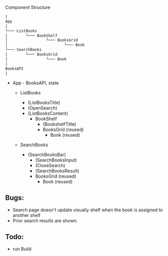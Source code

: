 
Component Structure
```bash
|
App  
│
└─── ListBooks
│        └─── BookShelf
│                 └─── BooksGrid
│                         └─── Book
└─── SearchBooks
│        └─── BooksGrid
|                 └─── Book
|
BooksAPI
|
```

* App - BooksAPI, state
  * ListBooks
    * (ListBooksTitle)
    * (OpenSearch)
    * (ListBooksContent)
      * BookShelf
        * (BookshelfTitle)
        * BooksGrid (reused)
          * Book (reused)

  * SearchBooks
    * (SearchBooksBar)
      * (SearchBooksInput)
      * (CloseSearch)
      * (SearchBooksResult)
      * BooksGrid (reused)
        * Book (reused)

## Bugs:
* Search page doesn't update visually shelf when the book is assigned to another shelf
* Prior search results are shown.

## Todo:
* run Build
